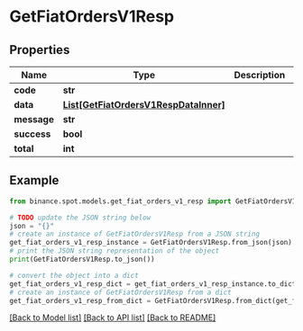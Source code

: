 # GetFiatOrdersV1Resp


## Properties

Name | Type | Description | Notes
------------ | ------------- | ------------- | -------------
**code** | **str** |  | [optional] 
**data** | [**List[GetFiatOrdersV1RespDataInner]**](GetFiatOrdersV1RespDataInner.md) |  | [optional] 
**message** | **str** |  | [optional] 
**success** | **bool** |  | [optional] 
**total** | **int** |  | [optional] 

## Example

```python
from binance.spot.models.get_fiat_orders_v1_resp import GetFiatOrdersV1Resp

# TODO update the JSON string below
json = "{}"
# create an instance of GetFiatOrdersV1Resp from a JSON string
get_fiat_orders_v1_resp_instance = GetFiatOrdersV1Resp.from_json(json)
# print the JSON string representation of the object
print(GetFiatOrdersV1Resp.to_json())

# convert the object into a dict
get_fiat_orders_v1_resp_dict = get_fiat_orders_v1_resp_instance.to_dict()
# create an instance of GetFiatOrdersV1Resp from a dict
get_fiat_orders_v1_resp_from_dict = GetFiatOrdersV1Resp.from_dict(get_fiat_orders_v1_resp_dict)
```
[[Back to Model list]](../README.md#documentation-for-models) [[Back to API list]](../README.md#documentation-for-api-endpoints) [[Back to README]](../README.md)


